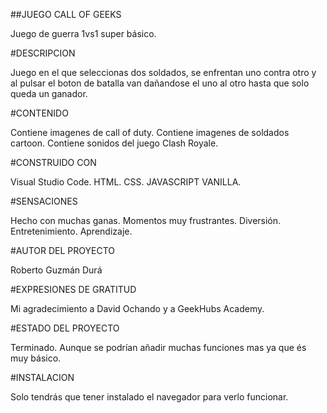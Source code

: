 ##JUEGO CALL OF GEEKS

Juego de guerra 1vs1 super básico.

#DESCRIPCION

Juego en el que seleccionas dos soldados, se enfrentan uno contra otro y al pulsar el boton de batalla van dañandose el uno al otro hasta que solo queda un ganador.

#CONTENIDO

Contiene imagenes de call of duty.
Contiene imagenes de soldados cartoon.
Contiene sonidos del juego Clash Royale.

#CONSTRUIDO CON

Visual Studio Code.
HTML.
CSS.
JAVASCRIPT VANILLA.

#SENSACIONES

Hecho con muchas ganas.
Momentos muy frustrantes.
Diversión.
Entretenimiento.
Aprendizaje.

#AUTOR DEL PROYECTO

Roberto Guzmán Durá

#EXPRESIONES DE GRATITUD

Mi agradecimiento a David Ochando y a GeekHubs Academy.

#ESTADO DEL PROYECTO

Terminado.
Aunque se podrían añadir muchas funciones mas ya que és muy básico.

#INSTALACION

Solo tendrás que tener instalado el navegador para verlo funcionar.


